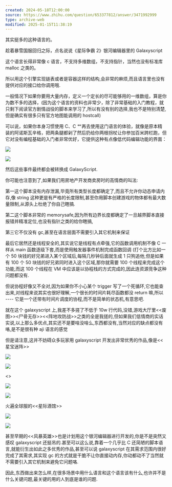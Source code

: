 ```yaml
---
created: 2024-05-18T12:00:00
source: https://www.zhihu.com/question/653377812/answer/3471992999
type: archive-web
modified: 2025-01-15T11:38:19
---
```


其实挺多的这种语言的。

趁着暴雪国服回归之际，点名说说《星际争霸 2》银河编辑器里的 Galaxyscript

这个语言长得非常像 c 语言，不支持多维数组，不支持指针，当然也没有标准库 malloc 之类的。

所以用这个引擎实现链表或者是容器这样的结构,会非常的麻烦,而且语言里也没有提供对应的接口给你调用哦.

一般情况下如果你要用大量内存，定义一个定长的尽可能够用的一维数组，算是你为数不多的选择，(因为这个语言的资料也非常少，除了非常基础的入门教程，就只剩下阅读官方剧情战役的脚本来学习了,所以有没有别的选择,我也不是特别清楚,但是确实有很多只有官方地图能调用的 hostcall)

可以说，如果你本身习惯使用 C、C 艹再去使用这门语言的体验，就像是原本精装的阿诺斯瓦辛格，把两条腿都剁了然后扔给你两根拐杖让你参加百米跨栏跑，但它对没有编程基础的入门者非常优好，它提供这种有点像低代码编辑功能的界面：

![](assets/2024/v2-5e84f78c388ae89fd13b8d754b937b7f_720w.jpg)

![](assets/2024/v2-5e84f78c388ae89fd13b8d754b937b7f_r.jpg)

然后这些事件最终都会被转换成 GalaxyScript.

你可能也注意到了,如果我们用房地产开发商卖房时的高情商的叫法:

第一这个脚本没有内存泄漏,毕竟所有类型长度都确定了,而且不允许你动态申请内存,像 string 这种更是有严格的长度限制,甚至你用脚本创建游戏的物体都有最大数量限制,从源头上杜绝了你自己瞎搞.

第二这个脚本非常的 memorysafe,因为所有边界长度都确定了一旦越界脚本直接报错并精准定位,也没有指针之类的给你瞎搞,

第三它不仅没有 gc,甚至在语言层面不需要引入其它机制来保证

最后它居然还是线程安全的,其实说它是线程有点牵强,它的函数调用机制不像 C 一样从 main 函数逐级下套,而是使用触发器事件机制完成函数回调 (打个比方比如一个 50 块钱的好兄弟进入某个区域后,每隔几秒钟后面就生成 1 只狗追他,但是如果有 100 个 50 块钱的好兄弟同时进入这个区域,那你就需要 100 个线程来完成这个功能,而这 100 个线程在 VM 中应该是以协程栈的方式完成的,因此连资源竞争这种问题都没有.

但说协程好像又不全对,因为如果你不小心某个 trigger 写了一个死循环,它也能查出来,对线程来说其实也很好理解,一个很长的时间片耗尽函数都没 return 嘛,所以 ---- 它是一个还带有时间片调度的协程,而不是简单的状态机,有意思吧.

就在这个 galaxyscript 上,我差不多搓了不低于 10w 行代码,没错,游戏大厅里<<废图>><尸骨无存>><<阵地攻防战>>之类的全是我搓的,但如果我们低情商的实话实说,以上那么多优点,其实还不是要啥没啥么,东西都没有,当然对应的缺点都没有咯,是不是很有种 aji 语言的感觉

但是请注意,这并不妨碍众多玩家用 galaxyscript 开发出非常优秀的作品,像是<<星宝迷阵>>

![](assets/2024/v2-7558381bf507836f24433338573a5977_720w.jpg)

![](assets/2024/v2-7558381bf507836f24433338573a5977_r.jpg)

<<warship>>

![](assets/2024/v2-6c0fe5e388036ddba6d082ef27a821ff_720w.jpg)

![](assets/2024/v2-6c0fe5e388036ddba6d082ef27a821ff_r.jpg)

火遍全球服的<<星际酒馆>>

![](assets/2024/v2-dd992cf95e187f22c5efac19597a17a2_720w.jpg)

![](assets/2024/v2-dd992cf95e187f22c5efac19597a17a2_r.jpg)

甚至早期的<<风暴英雄>>也是计划用这个银河编辑器进行开发的,你是不是突然又感叹 galaxyscript 还挺吊的.甚至可以这么说,靠着一个几乎比 C 还简陋的脚本语言,就能衍生出如此之多优秀的作品,甚至可以说 galaxyscript 在其需求范围内很好完成了其需求,其实现 gc 的方式就是干脆不让你直接动内存,你动都动不了当然就不需要引入其它机制来避免它问题咯.

因此,东西做出来怎么样,在很多场景中用什么语言和这个语言该有什么,也许并不是什么关键问题,最关键的用的人到底是谁的问题.
